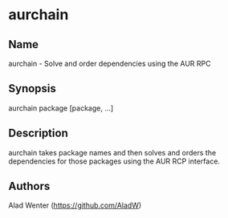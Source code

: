 # aurchain

## Name

aurchain - Solve and order dependencies using the AUR RPC

## Synopsis

aurchain package [package, ...]

## Description

aurchain takes package names and then solves and orders the dependencies for those packages using the AUR RCP interface.

## Authors

Alad Wenter (https://github.com/AladW)
